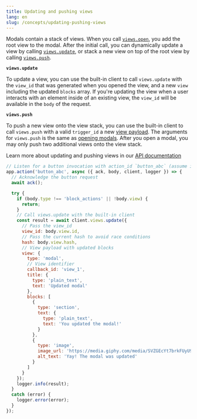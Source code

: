 ```yaml
---
title: Updating and pushing views
lang: en
slug: /concepts/updating-pushing-views
---
```


Modals contain a stack of views. When you call [`views.open`](https://api.slack.com/methods/views.open), you add the root view to the modal. After the initial call, you can dynamically update a view by calling [`views.update`](https://api.slack.com/methods/views.update), or stack a new view on top of the root view by calling [`views.push`](https://api.slack.com/methods/views.push).

**`views.update`**

To update a view, you can use the built-in client to call `views.update` with the `view_id` that was generated when you opened the view, and a new `view` including the updated `blocks` array. If you're updating the view when a user interacts with an element inside of an existing view, the `view_id` will be available in the `body` of the request.

**`views.push`**

To push a new view onto the view stack, you can use the built-in client to call `views.push` with a valid `trigger_id` a new [view payload](https://api.slack.com/reference/block-kit/views). The arguments for `views.push` is the same as [opening modals](/concepts/creating-modals). After you open a modal, you may only push two additional views onto the view stack.

Learn more about updating and pushing views in our [API documentation](https://api.slack.com/surfaces/modals/using#modifying)

```javascript
// Listen for a button invocation with action_id `button_abc` (assume it's inside of a modal)
app.action('button_abc', async ({ ack, body, client, logger }) => {
  // Acknowledge the button request
  await ack();

  try {
    if (body.type !== 'block_actions' || !body.view) {
      return;
    }
    // Call views.update with the built-in client
    const result = await client.views.update({
      // Pass the view_id
      view_id: body.view.id,
      // Pass the current hash to avoid race conditions
      hash: body.view.hash,
      // View payload with updated blocks
      view: {
        type: 'modal',
        // View identifier
        callback_id: 'view_1',
        title: {
          type: 'plain_text',
          text: 'Updated modal'
        },
        blocks: [
          {
            type: 'section',
            text: {
              type: 'plain_text',
              text: 'You updated the modal!'
            }
          },
          {
            type: 'image',
            image_url: 'https://media.giphy.com/media/SVZGEcYt7brkFUyU90/giphy.gif',
            alt_text: 'Yay! The modal was updated'
          }
        ]
      }
    });
    logger.info(result);
  }
  catch (error) {
    logger.error(error);
  }
});
```